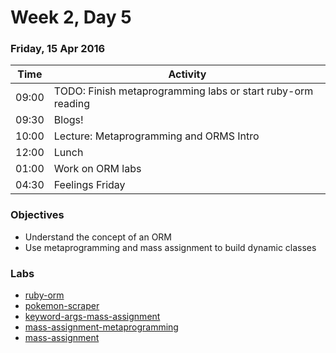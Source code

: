 # Week 2, Day 5

### Friday, 15 Apr 2016

| Time | Activity |
| --- | --- |
| 09:00 | TODO: Finish metaprogramming labs or start ruby-orm reading |
| 09:30 | Blogs! |
| 10:00 | Lecture: Metaprogramming and ORMS Intro |
| 12:00 | Lunch |
| 01:00 | Work on ORM labs |
| 04:30 | Feelings Friday |

### Objectives

- Understand the concept of an ORM 
- Use metaprogramming and mass assignment to build dynamic classes 

### Labs

- [ruby-orm](http://www.github.com/learn-co-students/ruby-orm-web-0416)
- [pokemon-scraper](http://www.github.com/learn-co-students/pokemon-scraper-web-0416)
- [keyword-args-mass-assignment](http://www.github.com/learn-co-students/keyword-args-mass-assignment-web-0416)
- [mass-assignment-metaprogramming](http://www.github.com/learn-co-students/mass-assignment-metaprogramming-web-0416)
- [mass-assignment](http://www.github.com/learn-co-students/mass-assignment-web-0416)

